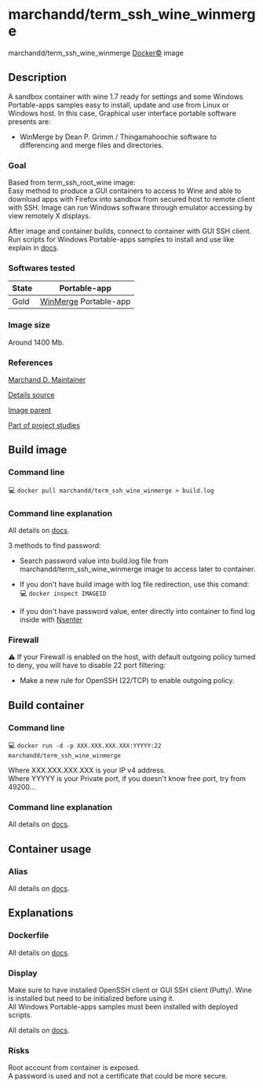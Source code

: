 # marchandd/term_ssh_wine_winmerge

marchandd/term_ssh_wine_winmerge [Docker:copyright:](https://docs.docker.com/ "Docker") image

## Description

A sandbox container with wine 1.7 ready for settings and some Windows Portable-apps samples easy to install, update and use from Linux or Windows host.
In this case, Graphical user interface portable software presents are:
- WinMerge by Dean P. Grimm / Thingamahoochie software to differencing and 
merge files and directories.

### Goal

Based from term_ssh_root_wine image:  
Easy method to produce a GUI containers to access to Wine and able to download apps with Firefox into sandbox from secured host to remote client with SSH.
Image can run Windows software through emulator accessing by view remotely X displays.

After image and container builds, connect to container with GUI SSH client.  
Run scripts for Windows Portable-apps samples to install and use like explain in [docs](https://github.com/marchandd/term_ssh_wine_winmerge/docs/summary.md "Summary").

### Softwares tested

| State | Portable-app  
| --- | ---  
| Gold | [WinMerge](https://github.com/marchandd/term_ssh_wine_portableapps/blob/master/docs/winmerge.md "WinMerge_Details") Portable-app  

### Image size

Around 1400 Mb.

### References

[Marchand D. Maintainer](https://github.com/marchandd/ "Maintainer")

[Details source](https://github.com/marchandd/term_ssh_wine_winmerge/ "Details")

[Image parent](https://github.com/marchandd/term_ssh_root_wine/ "Parent")

[Part of project studies](https://github.com/marchandd/docker_index/ "References")

## Build image

### Command line

:computer: `docker pull marchandd/term_ssh_wine_winmerge > build.log`

### Command line explanation

All details on [docs](https://github.com/marchandd/term_ssh_wine_winmerge/docs/summary.md "Summary").

3 methods to find password:

- Search password value into build.log file from marchandd/term_ssh_wine_winmerge image to access later to container.

- If you don't have build image with log file redirection, use this comand:  
:computer: `docker inspect IMAGEID`

- If you don't have password value, enter directly into container to find log inside with [Nsenter](http://itsagooddaytobegeek.com/docker-ep-02-installation-de-nsenter/ "Nsenter")

### Firewall

:warning: If your Firewall is enabled on the host, with default outgoing policy turned to 
deny, 
you will have to disable 22 port filtering:  
- Make a new rule for OpenSSH (22/TCP) to enable outgoing policy.

## Build container

### Command line

:computer: `docker run -d -p XXX.XXX.XXX.XXX:YYYYY:22 marchandd/term_ssh_wine_winmerge`

Where XXX.XXX.XXX.XXX is your IP v4 address.  
Where YYYYY is your Private port, if you doesn't know free port, try from 49200...

### Command line explanation

All details on [docs](https://github.com/marchandd/term_ssh_wine_winmerge/docs/summary.md "Summary").

## Container usage

### Alias

All details on [docs](https://github.com/marchandd/term_ssh_wine_winmerge/docs/summary.md "Summary").

## Explanations

### Dockerfile

All details on [docs](https://github.com/marchandd/term_ssh_wine_winmerge/docs/summary.md "Summary").

### Display

Make sure to have installed OpenSSH client or GUI SSH client (Putty).
Wine is installed but need to be initialized before using it.  
All Windows Portable-apps samples must been installed with deployed scripts.

All details on [docs](https://github.com/marchandd/term_ssh_wine_winmerge/docs/summary.md "Summary").

### Risks

Root account from container is exposed.  
A password is used and not a certificate that could be more secure.
